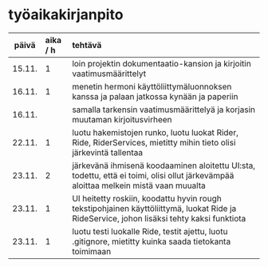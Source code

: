 # työaikakirjanpito

| päivä | aika / h | tehtävä  |
| :----:|:-----| :-----|
| 15.11. | 1    | loin projektin dokumentaatio-kansion ja kirjoitin vaatimusmäärittelyt |
| 16.11. | 1    | menetin hermoni käyttöliittymäluonnoksen kanssa ja palaan jatkossa kynään ja paperiin |
| 16.11. |      | samalla tarkensin vaatimusmäärittelyä ja korjasin muutaman kirjoitusvirheen |
| 22.11. | 1    | luotu hakemistojen runko, luotu luokat Rider, Ride, RiderServices, mietitty mihin tieto olisi järkevintä tallentaa |
| 23.11. | 2    | järkevänä ihmisenä koodaaminen aloitettu UI:sta, todettu, että ei toimi, olisi ollut järkevämpää aloittaa melkein mistä vaan muualta |
| 23.11. | 1    | UI heitetty roskiin, koodattu hyvin rough tekstipohjainen käyttöliittymä, luokat Ride ja RideService, johon lisäksi tehty kaksi funktiota|
| 23.11. | 1    | luotu testi luokalle Ride, testit ajettu, luotu .gitignore, mietitty kuinka saada tietokanta toimimaan|
